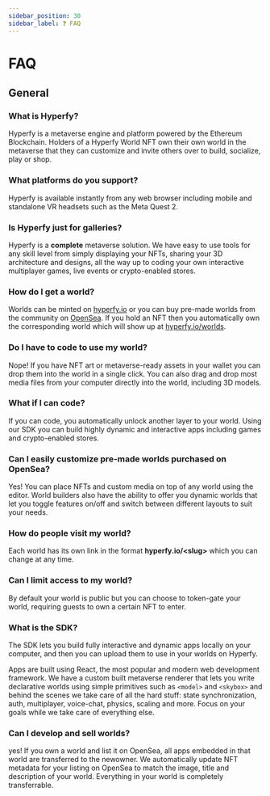 ```yaml
---
sidebar_position: 30
sidebar_label: ❓ FAQ
---
```


# FAQ

## General

### What is Hyperfy?

Hyperfy is a metaverse engine and platform powered by the Ethereum Blockchain. Holders of a Hyperfy World NFT own their own world in the metaverse that they can customize and invite others over to build, socialize, play or shop.

### What platforms do you support?

Hyperfy is available instantly from any web browser including mobile and standalone VR headsets such as the Meta Quest 2.

### Is Hyperfy just for galleries?

Hyperfy is a **complete** metaverse solution. We have easy to use tools for any skill level from simply displaying your NFTs, sharing your 3D architecture and designs, all the way up to coding your own interactive multiplayer games, live events or crypto-enabled stores.

### How do I get a world?

Worlds can be minted on [hyperfy.io](https://hyperfy.io) or you can buy pre-made worlds from the community on [OpenSea](https://opensea.io/collection/hyperfy). If you hold an NFT then you automatically own the corresponding world which will show up at [hyperfy.io/worlds](https://hyperfy.io/worlds).

### Do I have to code to use my world?

Nope! If you have NFT art or metaverse-ready assets in your wallet you can drop them into the world in a single click. You can also drag and drop most media files from your computer directly into the world, including 3D models.

### What if I can code?

If you can code, you automatically unlock another layer to your world. Using our SDK you can build highly dynamic and interactive apps including games and crypto-enabled stores.

### Can I easily customize pre-made worlds purchased on OpenSea?

Yes! You can place NFTs and custom media on top of any world using the editor. World builders also have the ability to offer you dynamic worlds that let you toggle features on/off and switch between different layouts to suit your needs.

### How do people visit my world?

Each world has its own link in the format **hyperfy.io/<slug\>** which you can change at any time.

### Can I limit access to my world?

By default your world is public but you can choose to token-gate your world, requiring guests to own a certain NFT to enter.

### What is the SDK?

The SDK lets you build fully interactive and dynamic apps locally on your computer, and then you can upload them to use in your worlds on Hyperfy.

Apps are built using React, the most popular and modern web development framework. We have a custom built metaverse renderer that lets you write declarative worlds using simple primitives such as `<model>` and `<skybox>` and behind the scenes we take care of all the hard stuff: state synchronization, auth, multiplayer, voice-chat, physics, scaling and more. Focus on your goals while we take care of everything else.

### Can I develop and sell worlds?

yes! If you own a world and list it on OpenSea, all apps embedded in that world are transferred to the newowner. We automatically update NFT metadata for your listing on OpenSea to match the image, title and description of your world. Everything in your world is completely transferrable.
